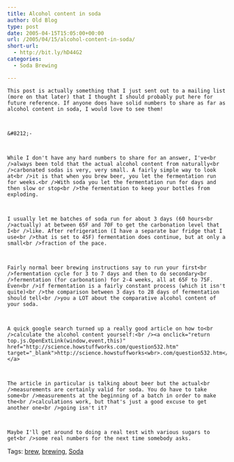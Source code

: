 ```yaml
---
title: Alcohol content in soda
author: Old Blog
type: post
date: 2005-04-15T15:05:00+00:00
url: /2005/04/15/alcohol-content-in-soda/
short-url:
  - http://bit.ly/hD44G2
categories:
  - Soda Brewing

---
```

<div class='microid-http+http:sha1:94d59afc8c991742569ccd60bd8e7772b07bef63'>
  
    This post is actually something that I just sent out to a mailing list (more on that later) that I thought I should probably put here for future reference. If anyone does have solid numbers to share as far as alcohol content in soda, I would love to see them!
  
  
  
    &#8212;-
  
  
  
    While I don't have any hard numbers to share for an answer, I've<br />always been told that the actual alcohol content from naturally<br />carbonated sodas is very, very small. A fairly simple way to look at<br />it is that when you brew beer, you let the fermentation run for weeks.<br />With soda you let the fermentation run for days and then slow or stop<br />the fermentation to keep your bottles from exploding.
  
  
  
    I usually let me batches of soda run for about 3 days (60 hours<br />actually) at between 65F and 70F to get the carbonation level that I<br />like. After refrigeration (I have a separate bar fridge that I use<br />that is set to 45F) fermentation does continue, but at only a small<br />fraction of the pace.
  
  
  
    Fairly normal beer brewing instructions say to run your first<br />fermentation cycle for 3 to 7 days and then to do secondary<br />fermentation (for carbonation) for 2-4 weeks, all at 65F to 75F. Even<br />if fermentation is a fairly constant process (which it isn't quite)<br />the comparison between 3 days to 28 days of fermentation should tell<br />you a LOT about the comparative alcohol content of your soda.
  
  
  
    A quick google search turned up a really good article on how to<br />calculate the alcohol content yourself:<br /><a onclick="return top.js.OpenExtLink(window,event,this)" href="http://science.howstuffworks.com/question532.htm" target="_blank">http://science.howstuffworks<wbr>.com/question532.htm</wbr></a>
  
  
  
    The article in particular is talking about beer but the actual<br />measurements are certainly valid for soda. You do have to take some<br />measurements at the beginning of a batch in order to make the<br />calculations work, but that's just a good excuse to get another one<br />going isn't it?
  
  
  
    Maybe I'll get around to doing a real test with various sugars to get<br />some real numbers for the next time somebody asks.
  
</div>

<div class="st-post-tags">
  Tags: <a href="http://www.cavort.org/tag/brew/" title="brew" rel="tag">brew</a>, <a href="http://www.cavort.org/tag/brewing/" title="brewing" rel="tag">brewing</a>, <a href="http://www.cavort.org/tag/soda/" title="Soda" rel="tag">Soda</a><br />
</div>